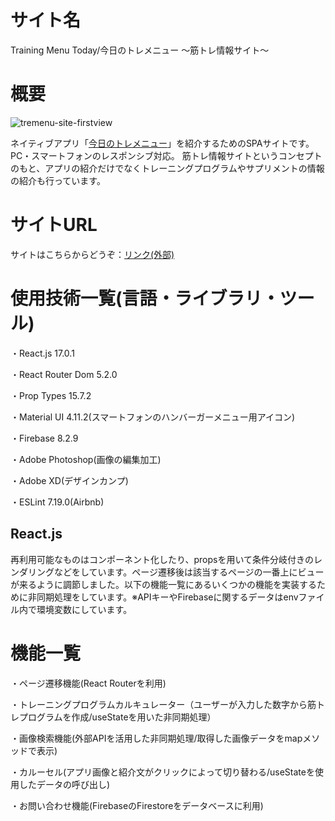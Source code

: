 サイト名
====

Training Menu Today/今日のトレメニュー ～筋トレ情報サイト～

概要
====

![tremenu-site-firstview](https://user-images.githubusercontent.com/68333078/113622055-6abe0c00-9697-11eb-9c14-6ecac0756763.png)

ネイティブアプリ「[今日のトレメニュー](https://play.google.com/store/apps/details?id=jp.AppCreate.TrainingLog)」を紹介するためのSPAサイトです。PC・スマートフォンのレスポンシブ対応。
筋トレ情報サイトというコンセプトのもと、アプリの紹介だけでなくトレーニングプログラムやサプリメントの情報の紹介も行っています。

サイトURL
====

サイトはこちらからどうぞ：[リンク(外部)](https://training-menu-today.netlify.app/)

使用技術一覧(言語・ライブラリ・ツール)
====

・React.js 17.0.1

・React Router Dom 5.2.0

・Prop Types 15.7.2

・Material UI 4.11.2(スマートフォンのハンバーガーメニュー用アイコン)

・Firebase 8.2.9

・Adobe Photoshop(画像の編集加工)

・Adobe XD(デザインカンプ)

・ESLint 7.19.0(Airbnb)

## React.js

再利用可能なものはコンポーネント化したり、propsを用いて条件分岐付きのレンダリングなどをしています。ページ遷移後は該当するページの一番上にビューが来るように調節しました。以下の機能一覧にあるいくつかの機能を実装するために非同期処理をしています。※APIキーやFirebaseに関するデータはenvファイル内で環境変数にしています。

機能一覧
====

・ページ遷移機能(React Routerを利用)

・トレーニングプログラムカルキュレーター（ユーザーが入力した数字から筋トレプログラムを作成/useStateを用いた非同期処理）

・画像検索機能(外部APIを活用した非同期処理/取得した画像データをmapメソッドで表示)

・カルーセル(アプリ画像と紹介文がクリックによって切り替わる/useStateを使用したデータの呼び出し)

・お問い合わせ機能(FirebaseのFirestoreをデータベースに利用)
